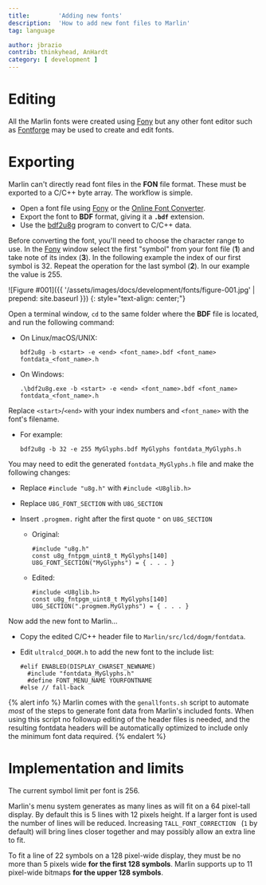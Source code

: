 ```yaml
---
title:        'Adding new fonts'
description:  'How to add new font files to Marlin'
tag: language

author: jbrazio
contrib: thinkyhead, AnHardt
category: [ development ]
---
```

# Editing
All the Marlin fonts were created using [Fony](http://hukka.ncn.fi/?fony) but any other font editor such as [Fontforge](https://fontforge.github.io/en-US/) may be used to create and edit fonts.

# Exporting
Marlin can't directly read font files in the **FON** file format. These must be exported to a C/C++ byte array. The workflow is simple.
- Open a font file using [Fony](http://hukka.ncn.fi/?fony) or the [Online Font Converter](https://onlinefontconverter.com/).
- Export the font to **BDF** format, giving it a **`.bdf`** extension.
- Use the [bdf2u8g](https://github.com/olikraus/u8glib/tree/master/tools/font/bdf2u8g) program to convert to C/C++ data.

Before converting the font, you'll need to choose the character range to use. In the [Fony](http://hukka.ncn.fi/?fony) window select the first "symbol" from your font file (**1**) and take note of its index (**3**). In the following example the index of our first symbol is 32. Repeat the operation for the last symbol (**2**). In our example the value is 255.

![Figure #001]({{ '/assets/images/docs/development/fonts/figure-001.jpg' | prepend: site.baseurl }})
{: style="text-align: center;"}

Open a terminal window, `cd` to the same folder where the **BDF** file is located, and run the following command:

- On Linux/macOS/UNIX:
  ```
  bdf2u8g -b <start> -e <end> <font_name>.bdf <font_name> fontdata_<font_name>.h
  ```

- On Windows:
  ```
  .\bdf2u8g.exe -b <start> -e <end> <font_name>.bdf <font_name> fontdata_<font_name>.h
  ```

Replace `<start>`/`<end>` with your index numbers and `<font_name>` with the font's filename.

- For example:
  ```
  bdf2u8g -b 32 -e 255 MyGlyphs.bdf MyGlyphs fontdata_MyGlyphs.h
  ```

You may need to edit the generated `fontdata_MyGlyphs.h` file and make the following changes:

- Replace `#include "u8g.h"` with `#include <U8glib.h>`

- Replace `U8G_FONT_SECTION` with `U8G_SECTION`

- Insert `.progmem.` right after the first quote `"` on `U8G_SECTION`

  - Original:
    ```
    #include "u8g.h"
    const u8g_fntpgm_uint8_t MyGlyphs[140] U8G_FONT_SECTION("MyGlyphs") = { . . . }
    ```

  - Edited:
    ```
    #include <U8glib.h>
    const u8g_fntpgm_uint8_t MyGlyphs[140] U8G_SECTION(".progmem.MyGlyphs") = { . . . }
    ```

Now add the new font to Marlin…

- Copy the edited C/C++ header file to `Marlin/src/lcd/dogm/fontdata`.

- Edit `ultralcd_DOGM.h` to add the new font to the include list:
  ```
  #elif ENABLED(DISPLAY_CHARSET_NEWNAME)
    #include "fontdata_MyGlyphs.h"
    #define FONT_MENU_NAME YOURFONTNAME
  #else // fall-back
  ```

{% alert info %}
Marlin comes with the `genallfonts.sh` script to automate *most* of the steps to generate font data from Marlin's included fonts. When using this script no followup editing of the header files is needed, and the resulting fontdata headers will be automatically optimized to include only the minimum font data required.
{% endalert %}

# Implementation and limits
The current symbol limit per font is 256.

Marlin's menu system generates as many lines as will fit on a 64 pixel-tall display. By default this is 5 lines with 12 pixels height. If a larger font is used the number of lines will be reduced. Increasing `TALL_FONT_CORRECTION ` (`1` by default) will bring lines closer together and may possibly allow an extra line to fit.

To fit a line of 22 symbols on a 128 pixel-wide display, they must be no more than 5 pixels wide **for the first 128 symbols**. Marlin supports up to 11 pixel-wide bitmaps **for the upper 128 symbols**.
